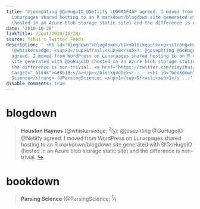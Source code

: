 ```yaml
---
title: "@josephting @GoHugoIO @Netlify \U0001F4AF agreed. I moved from WordPress on
  Lunarpages shared hosting to an R markdown/blogdown site generated with @GoHugoIO
  (hosted in an Azure blob storage static site) and the difference is non-trivial."
date: '2018-10-28'
linkTitle: /post/2018/10/28/
source: Yihui's Twitter Feeds
description: ' <h1 id="blogdown">blogdown</h1><blockquote><p><strong>Houston Haynes</strong>
  (@whiskersedge; <sup>2</sup>&frasl;<sub>0</sub>): @josephting @GoHugoIO @Netlify
  agreed. I moved from WordPress on Lunarpages shared hosting to an R markdown/blogdown
  site generated with @GoHugoIO (hosted in an Azure blob storage static site) and
  the difference is non-trivial. <a href="https://twitter.com/xieyihui/status/1056285323435507712"
  target="_blank">&#8618;</a></p></blockquote><!-- --><h1 id="bookdown">bookdown</h1><blockquote><p><strong>Parsing
  Science</strong> (@ParsingScience; <sup>1</sup>&frasl;<sub>1</s ...'
disable_comments: true
---
```

 <h1 id="blogdown">blogdown</h1><blockquote><p><strong>Houston Haynes</strong> (@whiskersedge; <sup>2</sup>&frasl;<sub>0</sub>): @josephting @GoHugoIO @Netlify agreed. I moved from WordPress on Lunarpages shared hosting to an R markdown/blogdown site generated with @GoHugoIO (hosted in an Azure blob storage static site) and the difference is non-trivial. <a href="https://twitter.com/xieyihui/status/1056285323435507712" target="_blank">&#8618;</a></p></blockquote><!-- --><h1 id="bookdown">bookdown</h1><blockquote><p><strong>Parsing Science</strong> (@ParsingScience; <sup>1</sup>&frasl;<sub>1</s ...
